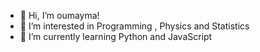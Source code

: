 - 👋 Hi, I’m oumayma!
- 👀 I’m interested in Programming , Physics and Statistics 
- 🌱 I’m currently learning Python and JavaScript


<!---
ouma12345678/ouma12345678 is a ✨ special ✨ repository because its `README.md` (this file) appears on your GitHub profile.
You can click the Preview link to take a look at your changes.
--->
